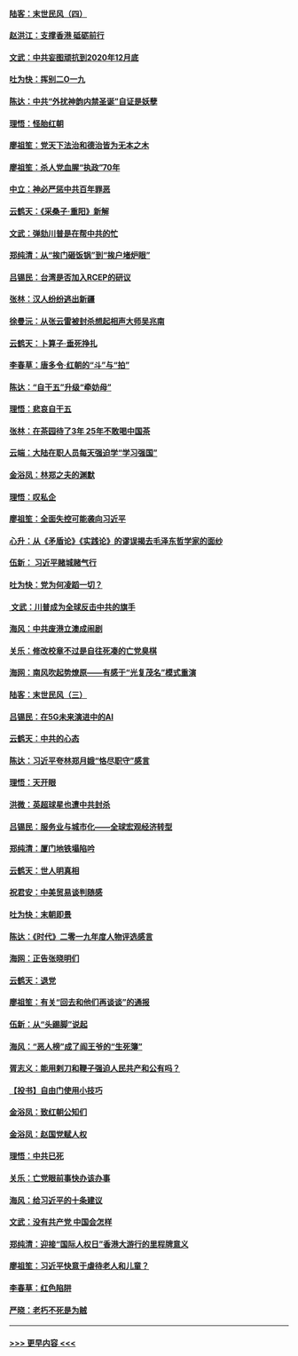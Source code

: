 #### [陆客：末世民风（四）](../pages/nsc993/n11749203.md?t=12280155) 
#### [赵洪江：支撑香港 砥砺前行](../pages/nsc993/n11748482.md?t=12280155) 
#### [文武：中共妄图顽抗到2020年12月底](../pages/nsc993/n11748446.md?t=12280155) 
#### [吐为快：挥别二O一九](../pages/nsc993/n11748411.md?t=12280155) 
#### [陈达：中共“外扰神韵内禁圣诞”自证是妖孽](../pages/nsc993/n11748226.md?t=12280155) 
#### [理悟：怪胎红朝](../pages/nsc993/n11748206.md?t=12280155) 
#### [廖祖笙：党天下法治和德治皆为无本之木](../pages/nsc993/n11748135.md?t=12280155) 
#### [廖祖笙：杀人党血腥“执政”70年](../pages/nsc993/n11745144.md?t=12280155) 
#### [中立：神必严惩中共百年罪恶](../pages/nsc993/n11744970.md?t=12280155) 
#### [云鹤天：《采桑子‧重阳》新解](../pages/nsc993/n11744948.md?t=12280155) 
#### [文武：弹劾川普是在帮中共的忙](../pages/nsc993/n11744758.md?t=12280155) 
#### [郑纯清：从“挨门砸饭锅”到“挨户堵炉眼”](../pages/nsc993/n11744745.md?t=12280155) 
#### [吕锡民：台湾是否加入RCEP的研议](../pages/nsc993/n11744701.md?t=12280155) 
#### [张林：汉人纷纷逃出新疆](../pages/nsc993/n11743530.md?t=12280155) 
#### [徐曼沅：从张云雷被封杀想起相声大师吴兆南](../pages/nsc993/n11741816.md?t=12280155) 
#### [云鹤天：卜算子‧垂死挣扎](../pages/nsc993/n11739956.md?t=12280155) 
#### [李春草：唐多令‧红朝的“斗”与“拍”](../pages/nsc993/n11739830.md?t=12280155) 
#### [陈达：“自干五”升级“牵妨母”](../pages/nsc993/n11739724.md?t=12280155) 
#### [理悟：悲哀自干五](../pages/nsc993/n11739547.md?t=12280155) 
#### [张林：在茶园待了3年 25年不敢喝中国茶](../pages/nsc993/n11739240.md?t=12280155) 
#### [云端：大陆在职人员每天强迫学“学习强国”](../pages/nsc993/n11738735.md?t=12280155) 
#### [金浴凤：林郑之夫的渊默](../pages/nsc993/n11737735.md?t=12280155) 
#### [理悟：叹私企](../pages/nsc993/n11737715.md?t=12280155) 
#### [廖祖笙：全面失控可能袭向习近平](../pages/nsc993/n11737704.md?t=12280155) 
#### [心升：从《矛盾论》《实践论》的谬误揭去毛泽东哲学家的面纱](../pages/nsc993/n11736962.md?t=12280155) 
#### [伍新： 习近平赌城赌气行](../pages/nsc993/n11736929.md?t=12280155) 
#### [吐为快：党为何凌蹈一切？](../pages/nsc993/n11736915.md?t=12280155) 
#### [ 文武：川普成为全球反击中共的旗手](../pages/nsc993/n11736882.md?t=12280155) 
#### [海风：中共废港立澳成闹剧](../pages/nsc993/n11735857.md?t=12280155) 
#### [关乐：修改校章不过是自往死凑的亡党臭棋](../pages/nsc993/n11735097.md?t=12280155) 
#### [海网：南风吹起势燎原——有感于“光复茂名”模式重演](../pages/nsc993/n11732308.md?t=12280155) 
#### [陆客：末世民风（三）](../pages/nsc993/n11732211.md?t=12280155) 
#### [吕锡民：在5G未来演进中的AI](../pages/nsc993/n11730010.md?t=12280155) 
#### [云鹤天：中共的心态](../pages/nsc993/n11729906.md?t=12280155) 
#### [陈达：习近平夸林郑月娥“恪尽职守”感言](../pages/nsc993/n11729881.md?t=12280155) 
#### [理悟：天开眼](../pages/nsc993/n11729699.md?t=12280155) 
#### [洪微：英超球星也遭中共封杀](../pages/nsc993/n11727243.md?t=12280155) 
#### [吕锡民：服务业与城市化——全球宏观经济转型](../pages/nsc993/n11725845.md?t=12280155) 
#### [郑纯清：厦门地铁塌陷吟](../pages/nsc993/n11725813.md?t=12280155) 
#### [云鹤天：世人明真相](../pages/nsc993/n11725621.md?t=12280155) 
#### [祝君安：中美贸易谈判随感](../pages/nsc993/n11725609.md?t=12280155) 
#### [吐为快：末朝即景](../pages/nsc993/n11723365.md?t=12280155) 
#### [陈达：《时代》二零一九年度人物评选感言](../pages/nsc993/n11723337.md?t=12280155) 
#### [海网：正告张晓明们](../pages/nsc993/n11723228.md?t=12280155) 
#### [云鹤天：退党](../pages/nsc993/n11723056.md?t=12280155) 
#### [廖祖笙：有关“回去和他们再谈谈”的通报](../pages/nsc993/n11722442.md?t=12280155) 
#### [伍新：从“头踢脚”说起](../pages/nsc993/n11722429.md?t=12280155) 
#### [海风：“恶人榜”成了阎王爷的“生死簿”](../pages/nsc993/n11722272.md?t=12280155) 
#### [胥志义：能用剌刀和鞭子强迫人民共产和公有吗？](../pages/nsc993/n11720569.md?t=12280155) 
#### [【投书】自由门使用小技巧](../pages/nsc993/n11720180.md?t=12280155) 
#### [金浴凤：致红朝公知们](../pages/nsc993/n11720563.md?t=12280155) 
#### [金浴凤：赵国党赋人权](../pages/nsc993/n11720533.md?t=12280155) 
#### [理悟：中共已死](../pages/nsc993/n11720233.md?t=12280155) 
#### [关乐：亡党眼前事快办该办事](../pages/nsc993/n11719160.md?t=12280155) 
#### [海风：给习近平的十条建议](../pages/nsc993/n11717616.md?t=12280155) 
#### [文武：没有共产党 中国会怎样](../pages/nsc993/n11717584.md?t=12280155) 
#### [郑纯清：迎接“国际人权日”香港大游行的里程牌意义](../pages/nsc993/n11717417.md?t=12280155) 
#### [廖祖笙：习近平快意于虐待老人和儿童？](../pages/nsc993/n11715313.md?t=12280155) 
#### [李春草：红色陷阱](../pages/nsc993/n11715029.md?t=12280155) 
#### [严晓：老朽不死是为贼](../pages/nsc993/n11712910.md?t=12280155) 

----
#### [ >>> 更早内容 <<< ](../indexes/nsc993-earlier.md)
